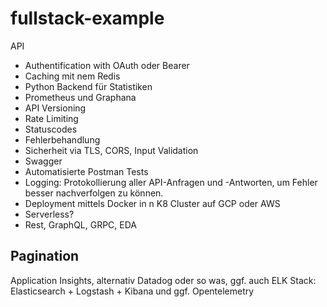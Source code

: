 # fullstack-example
API
- Authentification with OAuth oder Bearer
- Caching mit nem Redis
- Python Backend für Statistiken
- Prometheus und Graphana
- API Versioning
- Rate Limiting
- Statuscodes
- Fehlerbehandlung
- Sicherheit via TLS, CORS, Input Validation
- Swagger
- Automatisierte Postman Tests
- Logging: Protokollierung aller API-Anfragen und -Antworten, um Fehler besser nachverfolgen zu können.
- Deployment mittels Docker in n K8 Cluster auf GCP oder AWS
- Serverless?
- Rest, GraphQL, GRPC, EDA

Pagination
- 

Application Insights, alternativ Datadog oder so was, ggf. auch ELK Stack: Elasticsearch + Logstash + Kibana und ggf. Opentelemetry
